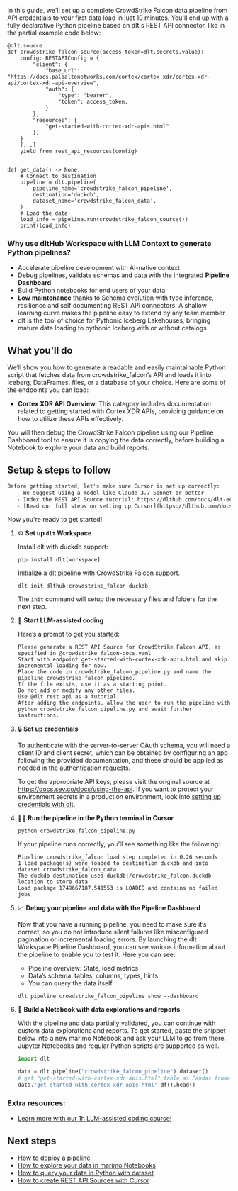 In this guide, we'll set up a complete CrowdStrike Falcon data pipeline from API credentials to your first data load in just 10 minutes. You'll end up with a fully declarative Python pipeline based on dlt's REST API connector, like in the partial example code below:

```python-outcome
@dlt.source
def crowdstrike_falcon_source(access_token=dlt.secrets.value):
    config: RESTAPIConfig = {
        "client": {
            "base_url": "https://docs.paloaltonetworks.com/cortex/cortex-xdr/cortex-xdr-api/cortex-xdr-api-overview",
            "auth": {
                "type": "bearer",
                "token": access_token,
            }
        },
        "resources": [
            "get-started-with-cortex-xdr-apis.html"
        ],
    }
    [...]
    yield from rest_api_resources(config)


def get_data() -> None:
    # Connect to destination
    pipeline = dlt.pipeline(
        pipeline_name='crowdstrike_falcon_pipeline',
        destination='duckdb',
        dataset_name='crowdstrike_falcon_data', 
    )
    # Load the data
    load_info = pipeline.run(crowdstrike_falcon_source())
    print(load_info) 
```

### Why use dltHub Workspace with LLM Context to generate Python pipelines?

- Accelerate pipeline development with AI-native context
- Debug pipelines, validate schemas and data with the integrated **Pipeline Dashboard**
- Build Python notebooks for end users of your data
- **Low maintenance** thanks to Schema evolution with type inference, resilience and self documenting REST API connectors. A shallow learning curve makes the pipeline easy to extend by any team member
- dlt is the tool of choice for Pythonic Iceberg Lakehouses, bringing mature data loading to pythonic Iceberg with or without catalogs

## What you’ll do

We’ll show you how to generate a readable and easily maintainable Python script that fetches data from crowdstrike_falcon’s API and loads it into Iceberg, DataFrames, files, or a database of your choice. Here are some of the endpoints you can load:

- **Cortex XDR API Overview**: This category includes documentation related to getting started with Cortex XDR APIs, providing guidance on how to utilize these APIs effectively.

You will then debug the CrowdStrike Falcon pipeline using our Pipeline Dashboard tool to ensure it is copying the data correctly, before building a Notebook to explore your data and build reports.

## Setup & steps to follow

```default
Before getting started, let's make sure Cursor is set up correctly:
   - We suggest using a model like Claude 3.7 Sonnet or better
   - Index the REST API Source tutorial: https://dlthub.com/docs/dlt-ecosystem/verified-sources/rest_api/ and add it to context as **@dlt rest api**
   - [Read our full steps on setting up Cursor](https://dlthub.com/docs/dlt-ecosystem/llm-tooling/cursor-restapi#23-configuring-cursor-with-documentation)
```

Now you're ready to get started!

1. ⚙️ **Set up `dlt` Workspace**
    
    Install dlt with duckdb support:
    ```shell
    pip install dlt[workspace]
    ```

    Initialize a dlt pipeline with CrowdStrike Falcon support.
    ```shell
    dlt init dlthub:crowdstrike_falcon duckdb
    ```

    The `init` command will setup the necessary files and folders for the next step.
    
2. 🤠 **Start LLM-assisted coding**
    
    Here’s a prompt to get you started:
    
    ```prompt
    Please generate a REST API Source for CrowdStrike Falcon API, as specified in @crowdstrike_falcon-docs.yaml 
    Start with endpoint get-started-with-cortex-xdr-apis.html and skip incremental loading for now. 
    Place the code in crowdstrike_falcon_pipeline.py and name the pipeline crowdstrike_falcon_pipeline. 
    If the file exists, use it as a starting point. 
    Do not add or modify any other files. 
    Use @dlt rest api as a tutorial. 
    After adding the endpoints, allow the user to run the pipeline with python crowdstrike_falcon_pipeline.py and await further instructions.
    ```

    
3. 🔒 **Set up credentials** 
    
    To authenticate with the server-to-server OAuth schema, you will need a client ID and client secret, which can be obtained by configuring an app following the provided documentation, and these should be applied as needed in the authentication requests.
    
    To get the appropriate API keys, please visit the original source at https://docs.sev.co/docs/using-the-api.
    If you want to protect your environment secrets in a production environment, look into [setting up credentials with dlt](https://dlthub.com/docs/walkthroughs/add_credentials).
    
4. 🏃‍♀️ **Run the pipeline in the Python terminal in Cursor**
    
    ```shell
    python crowdstrike_falcon_pipeline.py
    ```
    
    If your pipeline runs correctly, you’ll see something like the following:
    
    ```shell
    Pipeline crowdstrike_falcon load step completed in 0.26 seconds
    1 load package(s) were loaded to destination duckdb and into dataset crowdstrike_falcon_data
    The duckdb destination used duckdb:/crowdstrike_falcon.duckdb location to store data
    Load package 1749667187.541553 is LOADED and contains no failed jobs
    ```
    
5. 📈 **Debug your pipeline and data with the Pipeline Dashboard**

    Now that you have a running pipeline, you need to make sure it’s correct, so you do not introduce silent failures like misconfigured pagination or incremental loading errors. By launching the dlt Workspace Pipeline Dashboard, you can see various information about the pipeline to enable you to test it. Here you can see:
    - Pipeline overview: State, load metrics
    - Data’s schema: tables, columns, types, hints
    - You can query the data itself
    
    ```shell
    dlt pipeline crowdstrike_falcon_pipeline show --dashboard
    ```
    
6. 🐍 **Build a Notebook with data explorations and reports**

    With the pipeline and data partially validated, you can continue with custom data explorations and reports. To get started, paste the snippet below into a new marimo Notebook and ask your LLM to go from there. Jupyter Notebooks and regular Python scripts are supported as well.

    
    ```python
    import dlt

   data = dlt.pipeline("crowdstrike_falcon_pipeline").dataset()
   # get "get-started-with-cortex-xdr-apis.html" table as Pandas frame
   data."get-started-with-cortex-xdr-apis.html".df().head()
    ```

### Extra resources:

- [Learn more with our 1h LLM-assisted coding course!](https://www.youtube.com/watch?v=GGid70rnJuM)

## Next steps

- [How to deploy a pipeline](https://dlthub.com/docs/walkthroughs/deploy-a-pipeline)
- [How to explore your data in marimo Notebooks](https://dlthub.com/docs/general-usage/dataset-access/marimo)
- [How to query your data in Python with dataset](https://dlthub.com/docs/general-usage/dataset-access/dataset)
- [How to create REST API Sources with Cursor](https://dlthub.com/docs/dlt-ecosystem/llm-tooling/cursor-restapi)
